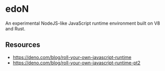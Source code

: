# edoN

An experimental NodeJS-like JavaScript runtime environment built on V8 and Rust.

## Resources

- https://deno.com/blog/roll-your-own-javascript-runtime
- https://deno.com/blog/roll-your-own-javascript-runtime-pt2
